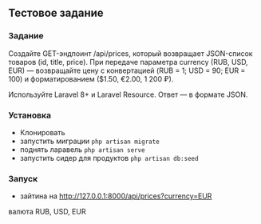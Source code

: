 
## Тестовое задание

### Задание

Создайте GET-эндпоинт /api/prices, который возвращает JSON-список товаров (id, title, price).
При передаче параметра currency (RUB, USD, EUR) — возвращайте цену с конвертацией (RUB = 1; USD = 90; EUR = 100) и форматированием ($1.50, €2.00, 1 200 ₽).

Используйте Laravel 8+ и Laravel Resource. Ответ — в формате JSON.

### Установка 

- Клонировать
- запустить миграции `php artisan migrate`
- поднять ларавель `php artisan serve`
- запустить сидер для продуктов `php artisan db:seed`

### Запуск

- зайтина на http://127.0.0.1:8000/api/prices?currency=EUR

валюта RUB, USD, EUR
